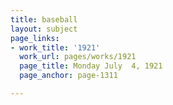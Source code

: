 ```yaml
---
title: baseball
layout: subject
page_links:
- work_title: '1921'
  work_url: pages/works/1921
  page_title: Monday July  4, 1921
  page_anchor: page-1311

---
```

